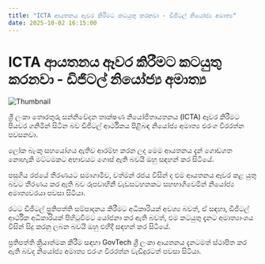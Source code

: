```yaml
---
title: "ICTA ආයතනය ඈවර කිරීමට කටයුතු කරනවා - ඩිජිටල් නියෝජ්‍ය අමාත්‍ය"
date: 2025-10-02 16:15:00
---
```


# ICTA ආයතනය ඈවර කිරීමට කටයුතු කරනවා - ඩිජිටල් නියෝජ්‍ය අමාත්‍ය

![Thumbnail](https://helakuru.sgp1.cdn.digitaloceanspaces.com/esana/images/lib/icta-1-archived.jpg)

ශ්‍රී ලංකා තොරතුරු සන්නිවේදන තාක්ෂණ නියෝජිතායතනය (ICTA) ඈවර කිරීමට පියවර ගනිමින් සිටින බව ඩිජිටල් ආර්ථිකය පිළිබඳ නියෝජ්‍ය අමාත්‍ය එරංග වීරරත්න පවසනවා.

ලෝක බැංකු සහයෝගය ඇතිව ආරම්භ කරන ලද මෙම ආයතනය දැන් ගොඩගත නොහැකි මට්ටමකට අභාවයට ගොස් ඇති බවයි ඔහු සඳහන් කර සිටියේ.

පසුගිය රජයේ තීරණයට සමාගාමීව, වත්මන් රජය විසින් ද එම ආයතනය ඈවර කළ යුතු බවට තීරණය කර ඇති බව රූපවාහිනී වැඩසටහනකට සහභාගිවෙමින් නියෝජ්‍ය අමාත්‍යවරයා පවසා සිටියා.

රටට ඩිජිටල් ප්‍රතිපත්ති සම්පාදනය කිරීමට අධිකාරියක් අවශ්‍ය බවත්, ඒ සඳහා, ඩිජිටල් ආර්ථික අධිකාරියක් පිහිටුවීමට යෝජනා කර ඇති බවත්, එම කටයුතු දැනට අමාත්‍යාංශය විසින් සිදු කරනු ලබන බවයි ඔහු එහිදී සඳහන් කර සිටියේ.

ප්‍රතිපත්ති ක්‍රියාත්මක කිරීම සඳහා GovTech ශ්‍රී ලංකා ආයතනය දැනටමත් ස්ථාපිත කර ඇති බවද නියෝජ්‍ය අමාත්‍ය එරංග වීරරත්න වැඩිදුරටත් පවසා සිටියා.

